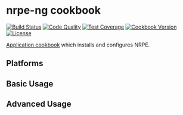 # nrpe-ng cookbook
[![Build Status](https://img.shields.io/travis/johnbellone/nrpe-ng-cookbook.svg)](https://travis-ci.org/johnbellone/nrpe-ng-cookbook)
[![Code Quality](https://img.shields.io/codeclimate/github/johnbellone/nrpe-ng-cookbook.svg)](https://codeclimate.com/github/johnbellone/nrpe-ng-cookbook)
[![Test Coverage](https://codeclimate.com/github/johnbellone/nrpe-ng-cookbook/badges/coverage.svg)](https://codeclimate.com/github/johnbellone/nrpe-ng-cookbook/coverage)
[![Cookbook Version](https://img.shields.io/cookbook/v/nrpe-ng.svg)](https://supermarket.chef.io/cookbooks/nrpe-ng)
[![License](https://img.shields.io/badge/license-Apache_2-blue.svg)](https://www.apache.org/licenses/LICENSE-2.0)

[Application cookbook][0] which installs and configures NRPE.

## Platforms

## Basic Usage

## Advanced Usage

[0]: http://blog.vialstudios.com/the-environment-cookbook-pattern/#theapplicationcookbook
